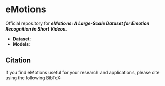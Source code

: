 # eMotions
Official repository for ***eMotions: A Large-Scale Dataset for Emotion Recognition in Short Videos***.

- **Dataset**: 
- **Models**:

## Citation

If you find eMotions useful for your research and applications, please cite using the following BibTeX:



